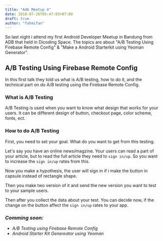 ```yaml
---
title: "Adb Meetup 4"
date: 2018-07-26T05:47:03+07:00
draft: true
author: "fahmifan"
---
```


So last night i attend my first Android Developer Meetup in Bandung from ADB that held in Dicoding Space. The topics are about "A/B Testing Using Firebase Remote Config" & "Make a Android Starterkit using Yeoman Generator".

## A/B Testing Using Firebase Remote Config
In this first talk they told us what is A/B testing, how to do it, and the technical part on do A/B testing using the Firebase Remote Config.

### What is A/B Testing
A/B Testing is used when you want to know what design that works for your users.  It can be different design of button, checkout page, color scheme, fonts, ect. 

### How to do A/B Testing
First, you need to set your goal. What do you want to get from this testing. 

Let's say you have an online news/magzine. Your users can read a part of your article, but to read the full article they need to `sign in/up`. So you want to increase the `sign in/up` rates from this.

Now you make a hypothesis, the user will sign in if i make the button in capsule instead of rectangle shape.  

Then you make two version of it and send the new version you want to test to your sample users.

Then after you collect the data about your test. You can decide now, if the change on the button affect the `sign in/up` rates to your app.

### _Comming soon:_ 
    
* _A/B Testing using Firebase Remote Config_
* _Android Starter Kit Genereator using Yeoman_
